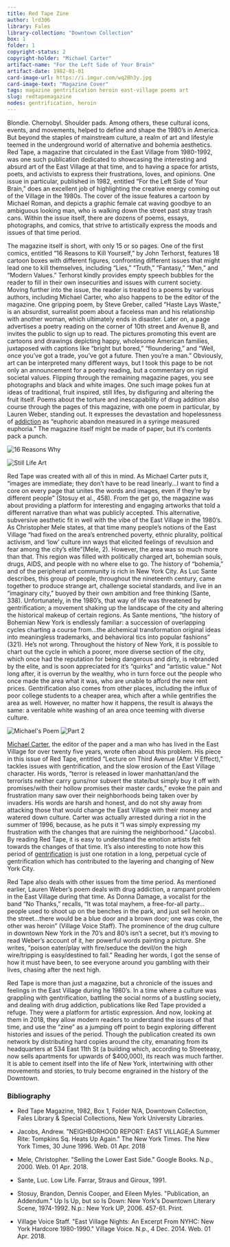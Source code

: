 ```yaml
---
title: Red Tape Zine
author: lrd306
library: Fales
library-collection: "Downtown Collection"
box: 1
folder: 1
copyright-status: 2
copyright-holder: "Michael Carter"
artifact-name: "For the Left Side of Your Brain"
artifact-date: 1982-01-01
card-image-url: https://i.imgur.com/wq2Bh3y.jpg
card-image-text: "Magazine Cover"
tags: magazine gentrification heroin east-village poems art
slug: redtapemagazine
nodes: gentrification, heroin
---
```


Blondie. Chernobyl. Shoulder pads. Among others, these cultural icons, events, and movements, helped to define and shape the 1980’s in America. But beyond the staples of mainstream culture, a realm of art and lifestyle teemed in the underground world of alternative and bohemia aesthetics. Red Tape, a magazine that circulated in the East Village from 1980-1992, was one such publication dedicated to showcasing the interesting and absurd art of the East Village at that time, and to having a space for artists, poets, and activists to express their frustrations, loves, and opinions. One issue in particular, published in 1982, entitled “For the Left Side of Your Brain,” does an excellent job of highlighting the creative energy coming out of the Village in the 1980s. The cover of the issue  features a cartoon by Michael Roman, and depicts a graphic female cat waving goodbye to an ambiguous looking man, who is walking down the street past stray trash cans. Within the issue itself, there are dozens of poems, essays, photographs, and comics, that strive to artistically express the moods and issues of that time period.


The magazine itself is short, with only 15 or so pages. One of the first comics, entitled “16 Reasons to Kill Yourself,” by John Terhorst, features 18 cartoon boxes with different figures, confronting different issues that might lead one to kill themselves, including “Lies,” “Truth,” “Fantasy,” “Men,” and “Modern Values.” Terhorst kindly provides empty speech bubbles for the reader to fill in their own insecurities and issues with current society. Moving further into the issue, the reader is treated to a poems by various authors, including Michael Carter, who also happens to be the editor of the magazine. One gripping poem, by Steve Greber, called “Haste Lays Waste,” is an absurdist, surrealist poem about a faceless man and his relationship with another woman, which ultimately ends in disaster. Later on, a page advertises a poetry reading on the corner of 10th street and Avenue B, and invites the public to sign up to read. The pictures promoting this event are cartoons and drawings depicting happy, wholesome American families, juxtaposed with captions like “bright but bored,” “floundering,” and “Well, once you’ve got a trade, you’ve got a future. Then you’re a man.” Obviously, art can be interpreted many different ways, but I took this page to be not only an announcement for a poetry reading, but a commentary on rigid societal values. Flipping through the remaining magazine pages, you see photographs and black and white images. One such image pokes fun at ideas of traditional, fruit inspired, still lifes, by disfiguring and altering the fruit itself. Poems about the torture and inescapability of drug addition also course through the pages of this magazine, with one poem in particular, by Lauren Weber, standing out. It expresses the devastation and hopelessness of [addiction](https://nyscapes.github.io/downtown-archaeologies/nodes/heroin.html) as “euphoric abandon measured in a syringe measured euphoria.” The magazine itself might be made of paper, but it’s contents pack a punch.

![16 Reasons Why](https://i.imgur.com/f70yeyO.jpg)

![Still Life Art](https://i.imgur.com/IpbcQiu.jpg)

Red Tape was created with all of this in mind. As Michael Carter puts it, “images are immediate; they don’t have to be read linearly…I want to find a core on every page that unites the words and images, even if they’re by different people” (Stosuy et al., 458). From the get go, the magazine was about providing a platform for interesting and engaging artworks that told a different narrative than what was publicly accepted. This alternative, subversive aesthetic fit in well with the vibe of the East Village in the 1980’s. As Christopher Mele states, at that time many people’s notions of the East Village “had fixed on the area’s entrenched poverty, ethnic plurality, political activism, and ‘low’ culture inn ways that elicited feelings of revulsion and fear among the city’s elite”(Mele, 2). However, the area was so much more than that. This region was filled with politically charged art, bohemian souls, drugs, AIDS, and people with no where else to go. The history of “bohemia,” and of the peripheral art community is rich in New York City. As Luc Sante describes, this group of people, throughout the nineteenth century, came together to produce strange art, challenge societal standards, and live in an “imaginary city,” buoyed by their own ambition and free thinking (Sante, 338). Unfortunately, in the 1980’s, that way of life was threatened by gentrification; a movement shaking up the landscape of the city and altering the historical makeup of certain regions. As Sante mentions, “the history of Bohemian New York is endlessly familiar: a succession of overlapping cycles charting a course from…the alchemical transformation original ideas into meaningless trademarks, and behavioral tics into popular fashions” (321). He’s not wrong. Throughout the history of New York, it is possible to chart out the cycle in which a poorer, more diverse section of the city, which once had the reputation for being dangerous and dirty, is rebranded by the elite, and is soon appreciated for it’s “quirks” and “artistic value.” Not long after, it is overrun by the wealthy, who in turn force out the people who once made the area what it was, who are unable to afford the new rent prices. Gentrification also comes from other places, including the influx of poor college students to a cheaper area, which after a while gentrifies the area as well. However, no matter how it happens, the result is always the same: a veritable white washing of an area once teeming with diverse culture.

![Michael's Poem](https://i.imgur.com/0aiP0yA.jpg)
![Part 2](https://i.imgur.com/9DrWcKD.jpg)

[Michael Carter](http://gothamist.com/2005/06/16/michael_carter_poet_east_village_homesteader.php), the editor of the paper and a man who has lived in the East Village for over twenty five years, wrote often about this problem. His piece in this issue of Red Tape, entitled “Lecture on Third Avenue (After V Effect),” tackles issues with gentrification, and the slow erosion of the East Village character. His words, “terror is released in lower manhattan/and the terrorists neither carry guns/nor subvert the state/but simply buy it off with promises/with their hollow promises their master cards,” evoke the pain and frustration many saw over their neighborhoods being taken over by invaders. His words are harsh and honest, and do not shy away from attacking those that would change the East Village with their money and watered down culture. Carter was actually arrested during a riot in the summer of 1996, because, as he puts it “I was simply expressing my frustration with the changes that are ruining the neighborhood.” (Jacobs). By reading Red Tape, it is easy to understand the emotion artists felt towards the changes of that time. It’s also interesting to note how this period of [gentrification](https://nyscapes.github.io/downtown-archaeologies/nodes/gentrification.html) is just one rotation in a long, perpetual cycle of gentrification which has contributed to the layering and changing of New York City.


Red Tape also deals with other issues from the time period. As mentioned earlier, Lauren Weber’s poem deals with drug addiction, a rampant problem in the East Village during that time. As Donna Damage, a vocalist for the band “No Thanks,” recalls, “It was total mayhem, a free-for-all party…people used to shoot up on the benches in the park, and just sell heroin on the street…there would be a blue door and a brown door; one was coke, the other was heroin” (Village Voice Staff). The prominence of the drug culture in downtown New York in the 70’s and 80’s isn’t a secret, but it’s moving to read Weber’s account of it, her powerful words painting a picture. She writes, “poison eater/play with fire/seduce the devil/on the high wire/tripping is easy/destined to fall.” Reading her words, I got the sense of how it must have been, to see everyone around you gambling with their lives, chasing after the next high.


Red Tape is more than just a magazine, but a chronicle of the issues and feelings in the East Village during he 1980’s. In a time where a culture was grappling with gentrification, battling the social norms of a bustling society, and dealing with drug addiction, publications like Red Tape provided a refuge. They were a platform for artistic expression. And now, looking at them in 2018, they allow modern readers to understand the issues of that time, and use the “zine” as a jumping off point to begin exploring different histories and issues of the period. Though the publication created its own network by distributing hard copies around the city, emanating from its headquarters at 534 East 11th St (a building which, according to Streeteasy, now sells apartments for upwards of $400,000), its reach was much farther. It is able to cement itself into the life of New York, intertwining with other movements and stories, to truly become engrained in the history of the Downtown.

### Bibliography

* Red Tape Magazine, 1982, Box 1, Folder N/A, Downtown Collection, Fales Library & Special Collections, New York University Libraries.

* Jacobs, Andrew. "NEIGHBORHOOD REPORT: EAST VILLAGE;A Summer Rite: Tompkins Sq. Heats Up Again." The New York Times. The New York Times, 30 June 1996. Web. 01 Apr. 2018

* Mele, Christopher. "Selling the Lower East Side." Google Books. N.p., 2000. Web. 01 Apr. 2018.

* Sante, Luc. Low Life. Farrar, Straus and Giroux, 1991.

* Stosuy, Brandon, Dennis Cooper, and Eileen Myles. "Publication, an Addendum." Up Is Up, but so Is Down: New York's Downtown Literary Scene, 1974-1992. N.p.: New York UP, 2006. 457-61. Print.

* Village Voice Staff. "East Village Nights: An Excerpt From NYHC: New York Hardcore 1980-1990." Village Voice. N.p., 4 Dec. 2014. Web. 01 Apr. 2018.

